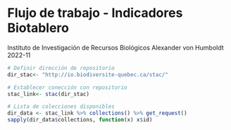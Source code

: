 Flujo de trabajo - Indicadores Biotablero
================
Instituto de Investigación de Recursos Biológicos Alexander von
Humboldt  
2022-11

``` r
# Definir dirección de repositorio
dir_stac<- "http://io.biodiversite-quebec.ca/stac/"

# Establecer conección con repositorio
stac_link<- stac(dir_stac)

# Lista de colecciones disponibles
dir_data <- stac_link %>% collections() %>% get_request()
sapply(dir_data$collections, function(x) x$id)

```


